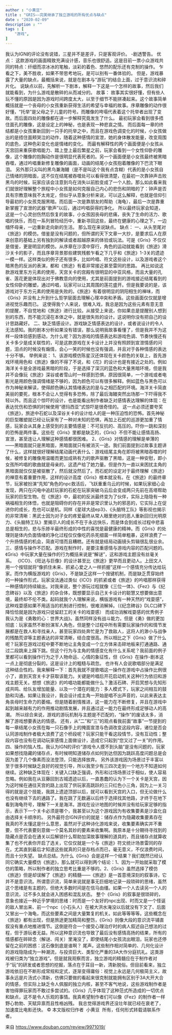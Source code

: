 ```yaml
---
author : "小黄豆"
title : "GRIS——完美继承了独立游戏的所有优点与缺点"
date : "2020-02-09"
description : ""
tags : [
    "游戏",
]
---
```


我认为IGN的评论没有说错，三星并不是差评，只是客观评价。
-剧透警告。
优点：
这款游戏的画面精致充满设计感，音乐也很舒适。这是目前一票小众游戏共同的特点：纤细而凉冰冰的笔触，淡彩的着色、悠然的配乐还有克制的操作。
乍看之下，美不胜收，如果不带思考地玩，是可以别有一番体验的。
但是，游戏暴露了大量的缺点，最概括来说，就是在剧本与“游玩”的结合上面，过于意识流和碎片化。
说缺点以前，先解析一下剧本，解释一下这是一个怎样的故事，然后我们就能看到，为什么游戏是散碎的从而减分的。
故事：
故事其实很好懂，但有些人玩不懂的原因是因为游戏时间跨度太大，以至于细节不能拼凑起来。这个故事简单概括就是一个丧母的小女孩重新获得生活的希望与幸福的故事。序章雕像的动作很好懂，“托举”是父母之于儿童的符号。而雕像的垮塌代表着这个托举者出现了变故。而后面四处的雕像都在进一步解释究竟发生了什么。
最初玩家会看到很多捂住面孔的雕像，这是设定上的神秘，也是表现一种悲哀之情。
而后面每一章的终结都是小女孩重新回到一只手的托举之中，而且在游戏色调变化的时候，小女孩做出的是捂住面颊哭泣的动作，随着这种感情的宣泄，她的身体散发能量，改变周围的底色，这种色彩变化也是情绪的变化。
而最有解释性的两个画面便是小女孩从天宫回来重获歌唱能力、踏上登上最后繁星之前，玩家会看到一个女性仰卧的雕像，这个雕像的抱胸动作是很明显代表死者的。另一个画面便是小女孩最终被黑暗吞噬，通过吟唱重新修复雕像的画面，动画的结尾小女孩抱着雕像的下巴流下眼泪。
另外那只尖叫的黑鸟兼海鳗（是不是叫这个我有点含糊）代表的是小女孩自己情绪的阴暗面，这不仅在结尾被吞噬处可以看得很清楚，在最初一次靠钟声击败黑鸟的时候，玩家应该会注意到鸟在消失以前脸变成了一个人脸。那么如此看来我们就很好理解整个旅程中小女孩是如何克服自己内心的悲伤和阴暗的了：钟声是否具有宗教意味我不太肯定，但似乎从意象分析来说，可以这么解释，也就是信仰引导最初的小女孩克服黑暗。而后面一次是靠朋友的帮助（海龟），最后一次是靠重新掌握了宣泄的武器“歌声”以后，通过吟唱获得的净化。
所以最终玩家会知道，这是一个心灵创伤然后恢复的故事，小女孩因丧母的悲痛，丧失了生命的活力、歌唱的快乐，而在一系列冒险经历中，重新寻回这些，最终在健康的心理之下，一边缅怀母亲，一边重新走向新的生活。
那么现在来说缺点。
缺点：
一、从头至尾对《旅途》的模仿。借鉴是没有问题的，但所谓的天下文章一大抄，是要求后人在原来创意的基础上另有独到的解读或者超越原来的体验或玩法。可是《Gris》不仅仅是借鉴，更是明显的模仿。从序章在沙漠中穿行，角色的运动就能看到《旅途》滑沙关卡的影子，而且序章背景那些建筑残骸乍看之下几乎和《旅途》1-3关的遗迹一模一样。这样类似的例子还有很多，比如吟唱、符文这些设计，以及游戏者这个暗黑色的反派的表演，都和《旅途》有着非常接近甚至雷同的思路。
再比如说这款游戏里东方元素的使用，天宫关卡的宫殿有很明显的中亚风格，而且大量的孔雀、莲花更是体现出对于佛教意向的使用，尤其是前面提到的游戏接近结尾看到的女性仰卧的雕塑，通过吟唱，玩家可以让其周围的莲花盛开。但是我要说的是，该游戏对于东方元素的使用是失败的。《旅途》有着很明显的阴阳相生的禅味，而《Gris》并没有上升到什么哲学层面去理解心理冲突和矛盾。这些画面仅仅就是增进视觉乐趣而已。
这使得我个人来说，很难入戏，我总是因为这些元素有意无意的提醒，不自觉地和《旅途》进行比较。从接受上来说，你如果总是提醒别人想到别的东西，而不能沉浸在本体之中，就是很失败的设计。这说明你没有把自己的设计思路藏好。
二、缺乏情感设计。游戏缺乏情感表达的设计，或者说设计的令人无法感知。我的剧本分析如果没有错误，那么说明我故事看懂了，但是我并不为这样一段体验感到感动，为什么呢？因为游戏的情感表达和游戏色调、节奏快慢还有关卡多少是成关联性的，可是这款游戏在关卡设计上并没有照顾到宣泄情感的问题，泪点的时候没有煽情，会心一笑的时候也没有强调，并且对于各种情感的表达十分不够。
举例来说：
1、该游戏模仿陈星汉还体现在关卡颜色的关联上，首先游戏环境用色和《旅途》像的不得了不说，和《花》的设计也是有接近之处的。例如海洋关卡是全游戏最黑暗的阶段，于是选择了深沉的蓝色和大量黑暗环境，但是我并不会像玩《旅途》深谷或者雪山时一样感到恐惧，原因很简单，一个游戏或者电影光是用颜色强调情绪是不够的，因为颜色可以有很多解释。例如蓝色与黑色可以作为神秘来解读，使得颜色确认其情绪表达的是与之相匹配的环境。海洋关卡简直美丽的要死，根本不会让人觉得有多恐怖，除了最后海鳗突然出场那一下吓得我不轻以外。而且这个惊吓的设计，也是能看出制作者缺乏对感情表达理解的体现：在表达忧伤和恐惧的时候使用“德玛西亚”式惊吓是很奇怪的。
这一点必须还要夸奖《旅途》，旅途中石蛇以及深谷关卡的设计给人的是一种压迫性的恐怖。首先神秘的巨型雕塑就已经让玩家有了一种对未知的恐惧，再加上石蛇的巡游更加重了情感，玩家会从其身上感受到的主要情感是：不可反抗的、高压的。吓你一跳和深刻的恐怖是两件事。这些在《Gris》里都是缺乏的，《Gris》不但不能让感情高扬、宣泄，甚至连让人理解这种感情都很困难。
2、《Gris》对情感的理解是单薄的——黑暗面就只是黑暗面，黑暗面就只有被消灭一途。我们前面提到过故事主题讲了什么，这样就很好理解结尾动画代表什么：游戏结尾主角在即将被黑暗吞噬的时候，被修复的雕像用温暖而更加成熟有力的歌声驱散了黑暗，这是一种安慰，即小女孩所吟唱的歌曲就是母亲的，这遗产给了她力量。但是作为一直以来困扰主角的黑暗面就仅仅是被驱散了，然后就没然后了。而石蛇的设定对于最终理解《旅途》的禅意有着重要作用，这样的设计高度《Gris》根本就没有。在《旅途》的最终章节，玩家被扮演“先知”角色的npc救活后，飞跃重重乌云的时候，如果玩家细心会发现，两只在闪电中追赶玩家的石蛇在玩家突破乌云后会变成两只先前在高塔帮助玩家的巨型生物。在《旅途》中，最初的反派最终变为了伙伴，实际上隐隐有一种祸福相生的体悟，也就是阻碍你的存在并非是常识里认为的邪恶的，它实际上在促进你的成长，危也可以是机。同样《星球大战ep3》、《头脑特工队》等影视也揭示的非常清晰：黑武士因为对子女的疼爱最终从常人眼里绝对的恶人重新回归光明原力、《头脑特工队》里揭示人的成长不在于永远快乐，而是体会到成长过程中悲喜总是相生的，悲与乐掺半最终形成的中性的喜悦是最健康的精神。而《Gris》的处理则是体内负面情绪的净化过程仅仅像吃药杀死细菌一样简单粗暴，这样浪费了一个升扬情感的机会，简直可惜而且糟糕。还有就是结局动画镜头剪辑很乱很业余。
三、感情与操作不匹配。游戏在制作时，是要注重感情与游戏内容的匹配问题的。《Gris》中玩家大量在操作的行为概括来说是“解谜”，这和游戏主题没有丝毫关系。
《ICO》、《旺达与巨像》的设计甚至比《旅途》更早而且更动人。上田文人用一个按钮就将“像抓住未来、抓紧心爱之人一样抓握”这样一个感情充分传达给玩家。而作为横版游戏的《Gris》，不是缺乏这样一个按键机制，而是缺乏贯穿始终的一种操作形式，玩家没法通过类似《ICO》的抓紧或者《旅途》的吟唱那样获得一种感情的持续输出。对我来说，整个游玩过程就像《三位一体》、《Fez》与《纪念碑谷》以及《旅途》的杂合体，既想要显示自己关卡设计的聪慧又想要做出意境，最终却不伦不类。起码就我个人理解来说，横版游戏有一种天然的“戏耍感”，这种戏耍感如果不用适当的机制进行控制，很难消解掉。（《纪念碑谷》DLC口碑下降恰恰就是因为游戏只徒留赶工的关卡的戏耍感）
而成功消解戏耍感的优秀例子我认为是《勇敢的心：世界大战》。虽然同样没有战斗能力，但是《勇》做的更加彻底：玩家虽然不断扮演军人角色，但是整个过程中所有需要玩家操作的和情节发展都是在救人和寻找亲人，甚至玩家四处奔忙是为了救敌人，这将人的渺小与战争的残酷荒谬等主题表达的非常清晰，结合度很高。所以相比之下《Gris》做了什么呢？玩家在游戏过程中要不断地让主角变成一个立方体来击碎地板来打通通路、通过二段跳来上蹿下跳。但这个行为与主角的情感变化有什么关系呢？我前面的例子里都可以看到操作行为之于人物命运、心情的象征性，但《Gris》在操作-剧本这一点上是彻底分裂的。这是设计上的粗糙与疏忽。
也许有人会说歌唱部分是满足这种结合性的。我来解释一下：首先我就不提歌唱这一操作在游戏中占操作比例很小了，直到天宫关卡才获取该能力。关键是吟唱后开花启动机关这种行为依旧和游戏主题无关。想想《旅途》的吟唱功能都能做什么？激活石碑、开启冥想与先知形成共鸣、给队友增加能量、以及一个潜在的能力：多人模式下，玩家之间相互的鼓励和沟通。如果让我设计，我会设计成主角一开始是唱不出声音的，以此来表达主角丧母时生命力的萎缩。但是随着剧情推进，这一能力在不断修复，并且在游戏中起到越来越有力的作用推动剧情发展，并且通过这一能力在最终形成足够动人的高潮。
所以综合来说，游戏的游玩机制与主题是不匹配的，“操作”的废话太多，消解了游戏想要表达的情感。
还有，从“二”和“三”的观点看我前面“故事”一节提到的每一章结尾小女孩在每一只石像手上的掩面宣泄与色调改变这段内容，诸位是否会认同游戏制作者极大浪费了这个桥段呢？玩家只能干看这段情节，没有互动性；整段内容也没有在调动玩家感情上面做设计，造成它只起到“您又过了一关”的作用。
四、操作的恼人性。我认为IGN的评价“游戏令人摸不到头脑”是没有问题的，玩家如果想找隐藏的储存点，有时候明知道储存点如何到达但因为跳跃高度问题总是会因为差了几个像素而没法登顶，只能选择放弃。
另外该游戏因为场景过于丰富以至于很多时候缺乏良好的视觉引导，所以我至少有三四次走到一个地方不知道如何继续。这种缺乏体现在：关键入口缺乏强调，外形和过场场景过于相似，使人容易忽略。例如我在从豆藤回到古城遗迹以后，一直愚蠢的认为下一个关卡是天宫，因为这时候在通往天宫的路上出现了供玩家高跳跃的三只红色小三角，因为上一关习得的就是这个技能，我跳上遗迹顶部以后，就可以看到天宫的入口，但无论做什么也没有继续下去的通路了。我在跳了无数遍以后终于选择找其他路，才终于在地下看到海龟符号，理解下一关是海洋。游戏在设计地图的时候并没有给玩家足够的指示，表示下一个关卡必须是哪个，我甚至以为这个游戏因为有收集要素是沙盒化自由选择关卡顺序的。
另外最符合IGN评价的就是：储存点作为隐藏收集要素存在我真的不太懂这是什么意思，虽然对于这种诗化游戏来说，收集要素确实并不重要，但不代表要刻意做一个莫名其妙的要素来收集啊。我原本是十分期待寻找到的隐藏点是否会在通关以后解锁什么帮助加深故事理解的道具的，而且储存点就算收集了也不代表你开启了选关，它仅仅就是一个与《旅途》符文统计场景雷同的存在。尤其直到最后才知道这些就真的只是存档点而已，毫无意义，不仅浪费时间，而且十分失望。
缺点总结。为什么《Gris》会是这样一个结果？我们既然已经认同它确实大量模仿《旅途》，那么就可以得到两个结论：1、因为一开始就采取了模仿的策略，所以制作者的独立思考比重是不够的。2、《Gris》虽然选择了模仿《旅途》但是却误解了《旅途》的精髓——《旅途》是一首意境深刻的叙事诗，它并不是意识流。所谓意识流，简单来说就是事无巨细地记录一段琐碎的思绪，虽然这个思绪是有主题的，但绝大多数时间是在信马由缰。如果一个人去读另一个人的意识流，过不多久就会进入困惑和混乱状态。
整个《Gris》的叙事是很琐碎的，意象也接近一种近乎梦境的思绪：时而是一个友好的npc出现、时而又是一个怪诞的敌人冒出来、前一个npc（小石头人）在被大洪水淹没以后就没有下文了、后面又冒出一个海龟，而这些要素之间是大量繁复的机关。如此等等等等。这些概念在《旅途》都有出现，但是旅途更加精简和整饬，《Gris》则像大段的意识流平铺直叙没有重点地推进情节。这倒是符合一个接受心理治疗时的病人叙述自己想法的过程，但于游玩者无益。所以这种意识流也导致了最后没有感情高扬的结果，所有的情感都在碎碎念（解谜、闯关）里淹没了，即使结尾小女孩流出眼泪，玩家也还停留在之前的困惑：这石像到底是谁啊？
尾声。这些制作相对简单的、几何化设计的游戏隐隐成为一种潮流，与投资巨大、类型化严重的3A大作分庭抗礼。这类游戏被归类为“独立游戏”。但是就我观察而言，独立游戏的精髓应在于制作者对于“玩”的研发或者思想的挖掘，落点在于耳目一新，清新脱俗。但目前看来，独立游戏依旧在不断形成常规和定式，逐渐变得庸俗：视觉上永远是几何极简主义，故事永远是片汤式小清新，仿佛只要做的看起来很克制就能拥有区别于3A大开大合的情感，但实际上缺乏令人佩服的独立内核，甚至不客气地说，这些游戏制作者是害怕得罪玩家而不敢过多尝试的。《Gris》几乎体现了这种范式所造成的一切优点和缺点，这不是令人乐观的事情。我真希望制作者们可以像《Fez》的制作者一样野心勃勃、天赋异禀而且性格凶残。
我总觉得游戏界还没壮年就已经在衰老了，加速度比电影还快。
© 本文版权归作者  小黄豆  所有，任何形式转载请联系作者。

来自 <https://www.douban.com/review/9971019/> 
